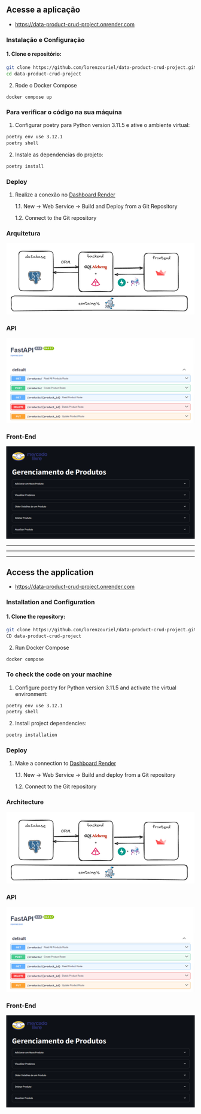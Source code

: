 ## Acesse a aplicação
- https://data-product-crud-project.onrender.com

### Instalação e Configuração

#### 1. Clone o repositório:
```bash
git clone https://github.com/lorenzouriel/data-product-crud-project.git
cd data-product-crud-project
```

2. Rode o Docker Compose
```docker
docker compose up
```

### Para verificar o código na sua máquina
1. Configurar poetry para Python version 3.11.5 e ative o ambiente virtual:
```bash
poetry env use 3.12.1
poetry shell
```

2. Instale as dependencias do projeto:
```bash
poetry install
```

### Deploy
1. Realize a conexão no [Dashboard Render](https://dashboard.render.com/web/srv-cnof66a1hbls7385dumg)

    1.1. New -> Web Service -> Build and Deploy from a Git Repository
   
    1.2. Connect to the Git repository 


### Arquitetura
![flow](/docs/flow.png)

### API
![crud](/docs/crud.png)

### Front-End
![front](/docs/front.png)

---
---
---

## Access the application
- https://data-product-crud-project.onrender.com

### Installation and Configuration

#### 1. Clone the repository:
```bash
git clone https://github.com/lorenzouriel/data-product-crud-project.git
CD data-product-crud-project
```

2. Run Docker Compose
```docker
docker compose
```

### To check the code on your machine
1. Configure poetry for Python version 3.11.5 and activate the virtual environment:
```bash
poetry env use 3.12.1
poetry shell
```

2. Install project dependencies:
```bash
poetry installation
```

### Deploy
1. Make a connection to [Dashboard Render](https://dashboard.render.com/web/srv-cnof66a1hbls7385dumg)

    1.1. New -> Web Service -> Build and deploy from a Git repository
   
    1.2. Connect to the Git repository


### Architecture
![flow](/docs/flow.png)

### API
![crud](/docs/crud.png)

### Front-End
![front](/docs/front.png)